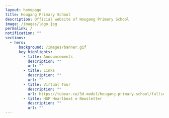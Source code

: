 ```yaml
---
layout: homepage
title: Hougang Primary School
description: Official website of Hougang Primary School
image: /images/logo.jpg
permalink: /
notification: ""
sections:
  - hero:
      background: /images/banner.gif
      key_highlights:
        - title: Announcements
          description: ""
          url: ""
        - title: Links
          description: ""
          url: ""
        - title: Virtual Tour
          description: ""
          url: https://tubear.co/3d-model/hougang-primary-school/fullscreen/
        - title: HGP Heartbeat e Newsletter
          description: ""
          url: ""
---
```

